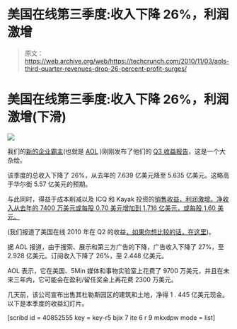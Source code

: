 # 美国在线第三季度:收入下降 26%，利润激增

> 原文：<https://web.archive.org/web/https://techcrunch.com/2010/11/03/aols-third-quarter-revenues-drop-26-percent-profit-surges/>

# 美国在线第三季度:收入下降 26%，利润激增(下滑)

![](img/3705cd14c35571d69aba15f56ebd5922.png)

我们的[新的企业霸主](https://web.archive.org/web/20221209041446/https://beta.techcrunch.com/2010/09/28/why-we-sold-techcrunch-to-aol-and-where-we-go-from-here/)(也就是 [AOL](https://web.archive.org/web/20221209041446/http://www.crunchbase.com/company/aol) )刚刚发布了他们的 [Q3 收益报告](https://web.archive.org/web/20221209041446/http://www.businesswire.com/news/home/20101103005572/en/AOL-Reports-Q3-Earnings)，这是一个大杂烩。

该季度的总收入下降了 26%，从去年的 7.639 亿美元降至 5.635 亿美元。这略高于华尔街 5.57 亿美元的预期。

与此同时，得益于成本削减以及 ICQ 和 Kayak 投资的[销售收益，利润激增。净收入从去年的 7400 万美元或每股 0.70 美元增加到 1.716 亿美元，或每股 1.60 美元。](https://web.archive.org/web/20221209041446/https://beta.techcrunch.com/2010/04/28/aol-sells-instant-messaging-service-icq-to-dst-for-187-5-million/)

(我们报道了美国在线 2010 年在 Q2 的收益[，如果你想比较的话，在这里](https://web.archive.org/web/20221209041446/https://beta.techcrunch.com/2010/08/04/aol-reports-584-million-in-revenues-in-q2-2010-below-expectations/))。

据 AOL 报道，由于搜索、展示和第三方广告的下降，广告收入下降了 27%，至 2.928 亿美元。订阅收入下降了 26%，至 2.448 亿美元。

AOL 表示，它在美国、5Min 媒体和事物实验室上花费了 9700 万美元，并且在未来三年内，它可能会在盈利/留任奖金上再花费 2300 万美元。

几天前，该公司宣布出售其杜勒斯园区的建筑和土地，净得 1 . 445 亿美元现金。以下是本季度的收益幻灯片。

[scribd id = 40852555 key = key-r5 bjix 7 ite 6 r 9 mkxdpw mode = list]